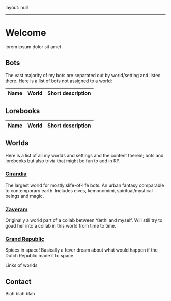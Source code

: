 layout: null

---

# Welcome

lorem ipsum dolor sit amet

## Bots

The vast majority of my bots are separated out by world/setting and listed there. Here is a list of bots not assigned to a world:

| Name         | World    | Short description                 |
|:-------------|:---------|:----------------------------------|

## Lorebooks

| Name         | World    | Short description                 |
|:-------------|:---------|:----------------------------------|

## Worlds

Here is a list of all my worlds and settings and the content therein; bots and lorebooks but also trivia that might be fun to add in RP.

### [Girandia](/Girandia)

The largest world for mostly slife-of-life bots. An urban fantasy comparable to contemporary earth. Includes elves, kemonomimi, spiritual/mystical beings and magic.

### [Zaveram](/Zaveram)

Originally a world part of a collab between Yæthi and myself. Will still try to goad her into a collab in this world from time to time.

### [Grand Republic](/GrandRepublic)

Spices in space! Basically a fever dream about what would happen if the Dutch Republic made it to space.

Links of worlds

## Contact

Blah blah blah
